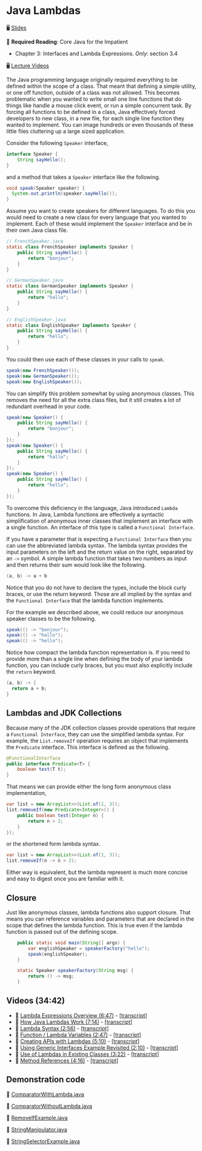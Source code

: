 # Java Lambdas

🖥️ [Slides](https://docs.google.com/presentation/d/16JLfaKkdoYEe5CyN61rQ5n1hj0BgRhjD/edit?usp=sharing&ouid=114081115660452804792&rtpof=true&sd=true)

📖 **Required Reading**: Core Java for the Impatient

- Chapter 3: Interfaces and Lambda Expressions. _Only_: section 3.4

🖥️ [Lecture Videos](#videos)

The Java programming language originally required everything to be defined within the scope of a class. That meant that defining a simple utility, or one off function, outside of a class was not allowed. This becomes problematic when you wanted to write small one line functions that do things like handle a mouse click event, or run a simple concurrent task. By forcing all functions to be defined in a class, Java effectively forced developers to new class, in a new file, for each single line function they wanted to implement. You can image hundreds or even thousands of these little files cluttering up a large sized application.

Consider the following `Speaker` interface,

```java
interface Speaker {
    String sayHello();
}
```

and a method that takes a `Speaker` interface like the following.

```java
void speak(Speaker speaker) {
  System.out.println(speaker.sayHello());
}
```

Assume you want to create speakers for different languages. To do this you would need to create a new class for every language that you wanted to implement. Each of these would implement the `Speaker` interface and be in their own Java class file.

```java
// FrenchSpeaker.java
static class FrenchSpeaker implements Speaker {
    public String sayHello() {
        return "bonjour";
    }
}

// GermanSpeaker.java
static class GermanSpeaker implements Speaker {
    public String sayHello() {
        return "hallo";
    }
}

// EnglishSpeaker.java
static class EnglishSpeaker implements Speaker {
    public String sayHello() {
        return "hello";
    }
}

```

You could then use each of these classes in your calls to `speak`.

```java
speak(new FrenchSpeaker());
speak(new GermanSpeaker());
speak(new EnglishSpeaker());
```

You can simplify this problem somewhat by using anonymous classes. This removes the need for all the extra class files, but it still creates a lot of redundant overhead in your code.

```java
speak(new Speaker() {
    public String sayHello() {
        return "bonjour";
    }
});
speak(new Speaker() {
    public String sayHello() {
        return "hallo";
    }
});
speak(new Speaker() {
    public String sayHello() {
        return "hello";
    }
});
```

To overcome this deficiency in the language, Java introduced `Lambda` functions. In Java, Lambda functions are effectively a syntactic simplification of anonymous inner classes that implement an interface with a single function. An interface of this type is called a `Functional Interface`.

If you have a parameter that is expecting a `Functional Interface` then you can use the abbreviated lambda syntax. The lambda syntax provides the input parameters on the left and the return value on the right, separated by an `->` symbol. A simple lambda function that takes two numbers as input and then returns their sum would look like the following.

```java
(a, b) -> a + b
```

Notice that you do not have to declare the types, include the block curly braces, or use the return keyword. Those are all implied by the syntax and the `Functional Interface` that the lambda function implements.

For the example we described above, we could reduce our anonymous speaker classes to be the following.

```java
speak(() -> "bonjour");
speak(() -> "hallo");
speak(() -> "hello");
```

Notice how compact the lambda function representation is. If you need to provide more than a single line when defining the body of your lambda function, you can include curly braces, but you must also explicitly include the `return` keyword.

```java
(a, b) -> {
  return a + b;
}
```

## Lambdas and JDK Collections

Because many of the JDK collection classes provide operations that require a `Functional Interface`, they can use the simplified lambda syntax. For example, the `List.removeIf` operation requires an object that implements the `Predicate` interface. This interface is defined as the following.

```java
@FunctionalInterface
public interface Predicate<T> {
    boolean test(T t);
}
```

That means we can provide either the long form anonymous class implementation,

```java
var list = new ArrayList<>(List.of(1, 3));
list.removeIf(new Predicate<Integer>() {
    public boolean test(Integer n) {
        return n > 2;
    }
});
```

or the shortened form lambda syntax.

```java
var list = new ArrayList<>(List.of(1, 3));
list.removeIf(n -> n > 2);
```

Either way is equivalent, but the lambda represent is much more concise and easy to digest once you are familiar with it.

## Closure

Just like anonymous classes, lambda functions also support closure. That means you can reference variables and parameters that are declared in the scope that defines the lambda function. This is true even if the lambda function is passed out of the defining scope.

```java
    public static void main(String[] args) {
        var englishSpeaker = speakerFactory("hello");
        speak(englishSpeaker);
    }

    static Speaker speakerFactory(String msg) {
        return () -> msg;
    }
```

## <a name="videos"></a>Videos (34:42)

- 🎥 [Lambda Expressions Overview (6:47)](https://byu.hosted.panopto.com/Panopto/Pages/Viewer.aspx?id=6cfff192-6903-40b0-bacb-b053010e7658) - [[transcript]](https://github.com/user-attachments/files/18563796/CS_240_Lambda_Expressions_Overview_Transcript.pdf)
- 🎥 [How Java Lambdas Work (7:14)](https://byu.hosted.panopto.com/Panopto/Pages/Viewer.aspx?id=30d50a0f-b462-4d41-b7c6-b05301107ef8) - [[transcript]](https://github.com/user-attachments/files/18563807/CS_240_How_Java_Lambdas_Work_Transcript.pdf)
- 🎥 [Lambda Syntax (2:56)](https://byu.hosted.panopto.com/Panopto/Pages/Viewer.aspx?id=66a7b726-985e-4f7e-be87-b0530112a93e) - [[transcript]](https://github.com/user-attachments/files/18563809/CS_240_Lambda_Syntax_Transcript.pdf)
- 🎥 [Function / Lambda Variables (2:47)](https://byu.hosted.panopto.com/Panopto/Pages/Viewer.aspx?id=3c58fb2e-dc04-4dc4-b040-b0530113a8f6) - [[transcript]](https://github.com/user-attachments/files/18563817/CS_240_Function_Lambda_Variables_Transcript.pdf)
- 🎥 [Creating APIs with Lambdas (5:10)](https://byu.hosted.panopto.com/Panopto/Pages/Viewer.aspx?id=4f332bfb-9836-41d8-acc0-b0530114dcb2) - [[transcript]](https://github.com/user-attachments/files/18563835/CS_240_Creating_APIs_with_Lambdas_Transcript.pdf)
- 🎥 [Using Generic Interfaces Example Revisited (2:10)](https://byu.hosted.panopto.com/Panopto/Pages/Viewer.aspx?id=ceee1a53-7ff3-4a71-8b26-b0530116817b) - [[transcript]](https://github.com/user-attachments/files/18563838/CS_240_Using_Generic_Interfaces_Example_Revisited_Transcript.pdf)
- 🎥 [Use of Lambdas in Existing Classes (3:22)](https://byu.hosted.panopto.com/Panopto/Pages/Viewer.aspx?id=19b04002-8028-4e50-bd68-b0530117654d) - [[transcript]](https://github.com/user-attachments/files/18563840/CS_240_Use_of_Lambdas_in_Existing_Java_ClassesTranscript.pdf)
- 🎥 [Method References (4:16)](https://byu.hosted.panopto.com/Panopto/Pages/Viewer.aspx?id=465b91d6-210d-4838-b266-b0530119161e) - [[transcript]](https://github.com/user-attachments/files/18563848/CS_240_Method_References_Transcript.pdf)

## Demonstration code

📁 [ComparatorWithLambda.java](example-code/ComparatorWithLambda.java)

📁 [ComparatorWithoutLambda.java](example-code/ComparatorWithoutLambda.java)

📁 [RemoveIfExample.java](example-code/RemoveIfExample.java)

📁 [StringManipulator.java](example-code/StringManipulator.java)

📁 [StringSelectorExample.java](example-code/StringSelectorExample.java)
